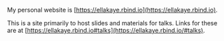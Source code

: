 My personal website is [https://ellakaye.rbind.io](https://ellakaye.rbind.io).

This is a site primarily to host slides and materials for talks. Links for these are at [https://ellakaye.rbind.io#talks](https://ellakaye.rbind.io/#talks).


